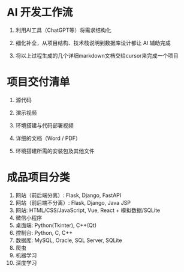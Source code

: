 # AI 开发工作流

1. 利用AI工具（ChatGPT等）将需求结构化

2. 细化补全，从项目结构、技术栈说明到数据库设计都让 AI 辅助完成

3. 将以上过程生成的几个详细markdown文档交给cursor来完成一个项目

# 项目交付清单

1. 源代码

2. 演示视频

3. 环境搭建与代码部署视频

4. 详细的文档（Word / PDF）

5. 环境搭建所需的安装包及其他文件

# 成品项目分类

1. 网站（前后端分离）: Flask, Django, FastAPI
2. 网站（前后端不分离）: Flask, Django, Java JSP
3. 网站: HTML/CSS/JavaScript, Vue, React + 模拟数据/SQLite
4. 微信小程序
5. 桌面端: Python(Tkinter), C++(Qt)
6. 控制台: Python, C, C++
7. 数据库: MySQL, Oracle, SQL Server, SQLite
8. 爬虫
9. 机器学习
10. 深度学习

